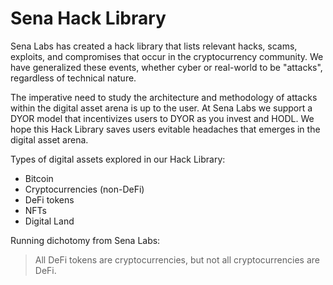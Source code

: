 # Sena Hack Library

Sena Labs has created a hack library that lists relevant hacks, scams, exploits, and compromises that occur in the cryptocurrency community. We have generalized these events, whether cyber or real-world to be "attacks", regardless of technical nature.

The imperative need to study the architecture and methodology of attacks within the digital asset arena is up to the user. At Sena Labs we support a DYOR model that incentivizes users to DYOR as you invest and HODL. We hope this Hack Library saves users evitable headaches that emerges in the digital asset arena.

Types of digital assets explored in our Hack Library:
- Bitcoin
- Cryptocurrencies (non-DeFi)
- DeFi tokens
- NFTs
- Digital Land

Running dichotomy from Sena Labs:
> All DeFi tokens are cryptocurrencies, but not all cryptocurrencies are DeFi.
